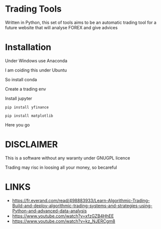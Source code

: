 # Trading Tools 

Written in Python, this set of tools aims to be an automatic trading tool for a future website that will analyse FOREX and give advices

# Installation

Under Windows use Anaconda

I am coiding this under Ubuntu

So install conda

Create a trading env

Install jupyter

`pip install yfinance`

`pip install matplotlib`

Here you go

# DISCLAIMER

This is a software without any waranty under GNUGPL licence

Trading may risc in loosing all your money, so becareful

# LINKS

* https://fr.everand.com/read/498883933/Learn-Algorithmic-Trading-Build-and-deploy-algorithmic-trading-systems-and-strategies-using-Python-and-advanced-data-analysis
* https://www.youtube.com/watch?v=xfzGZB4HhEE
* https://www.youtube.com/watch?v=kz_NJERCgm8
